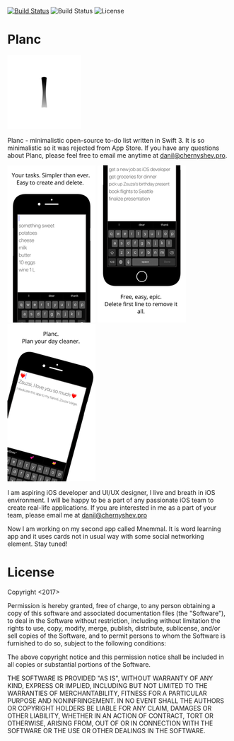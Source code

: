 [![Build Status](https://travis-ci.org/aerlinn13/planc.svg?branch=master)](https://travis-ci.org/aerlinn13/planc)
![Build Status](https://img.shields.io/badge/lang-swift-orange.svg)
![License](https://img.shields.io/badge/license-MIT-blue.svg)
# Planc
![alt text](Assets.xcassets/AppIcon.appiconset/Icon-App-83.5x83.5@2x.png "screenshot")

Planc - minimalistic open-source to-do list written in Swift 3. It is so minimalistic so it was rejected from App Store. 
If you have any questions about Planc, please feel free to email me anytime at danil@chernyshev.pro.

![alt text](screenshots/1.png "screenshot")
![alt text](screenshots/2.png "screenshot")
![alt text](screenshots/3.png "screenshot")


I am aspiring iOS developer and UI/UX designer, I live and breath in iOS environment. I will be happy to be a part of any passionate iOS team 
to create real-life applications. If you are interested in me as a part of your team, please email me at danil@chernyshev.pro

Now I am working on my second app called Mnemmal. It is word learning app and it uses cards not in usual way with some social networking element.
Stay tuned!

# License

Copyright <2017> <CHERNYSHEV DANIL>

Permission is hereby granted, free of charge, to any person obtaining a copy of this software and associated documentation files (the "Software"), to deal in the Software without restriction, including without limitation the rights to use, copy, modify, merge, publish, distribute, sublicense, and/or sell copies of the Software, and to permit persons to whom the Software is furnished to do so, subject to the following conditions:

The above copyright notice and this permission notice shall be included in all copies or substantial portions of the Software.

THE SOFTWARE IS PROVIDED "AS IS", WITHOUT WARRANTY OF ANY KIND, EXPRESS OR IMPLIED, INCLUDING BUT NOT LIMITED TO THE WARRANTIES OF MERCHANTABILITY, FITNESS FOR A PARTICULAR PURPOSE AND NONINFRINGEMENT. IN NO EVENT SHALL THE AUTHORS OR COPYRIGHT HOLDERS BE LIABLE FOR ANY CLAIM, DAMAGES OR OTHER LIABILITY, WHETHER IN AN ACTION OF CONTRACT, TORT OR OTHERWISE, ARISING FROM, OUT OF OR IN CONNECTION WITH THE SOFTWARE OR THE USE OR OTHER DEALINGS IN THE SOFTWARE.
